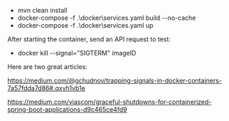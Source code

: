 - mvn clean install
- docker-compose -f .\docker\services.yaml build --no-cache
- docker-compose -f .\docker\services.yaml up

After starting the container, send an API request to test:

- docker kill --signal="SIGTERM" imageID


Here are two great articles:

https://medium.com/@gchudnov/trapping-signals-in-docker-containers-7a57fdda7d86#.qxvh1vb1e

https://medium.com/viascom/graceful-shutdowns-for-containerized-spring-boot-applications-d9c465ce4fd9
